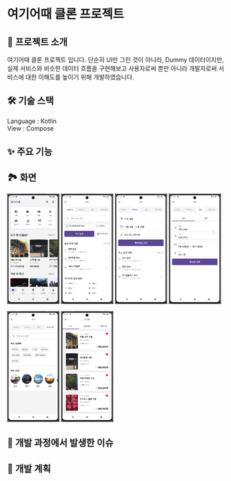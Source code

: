 # 여기어때 클론 프로젝트

## 📖 프로젝트 소개
여기어때 클론 프로젝트 입니다. 단순히 UI만 그린 것이 아니라, Dummy 데이터이지만, 실제 서비스와 비슷한 데이터 흐름을 구현해보고 사용자로써 뿐만 아니라 개발자로써 서비스에 대한 이해도를 높이기 위해 개발하였습니다.

## 🛠 기술 스택
Language : Kotlin <br>
View : Compose <br>

## ✨ 주요 기능

## 🏞️ 화면
<p>
  <img src="./images/yeogi-1.png" width="24%">
  <img src="./images/yeogi-2.png" width="24%">
  <img src="./images/yeogi-3.png" width="24%">
  <img src="./images/yeogi-4.png" width="24%">
</p>
<p>
  <img src="./images/yeogi-5.png" width="24%">
  <img src="./images/yeogi-6.png" width="24%">
</p>


## 👀 개발 과정에서 발생한 이슈

## 🎯 개발 계획


